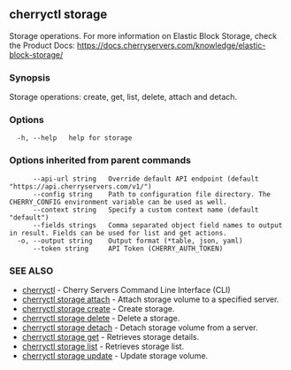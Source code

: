 ## cherryctl storage

Storage operations. For more information on Elastic Block Storage, check the Product Docs: https://docs.cherryservers.com/knowledge/elastic-block-storage/

### Synopsis

Storage operations: create, get, list, delete, attach and detach.

### Options

```
  -h, --help   help for storage
```

### Options inherited from parent commands

```
      --api-url string   Override default API endpoint (default "https://api.cherryservers.com/v1/")
      --config string    Path to configuration file directory. The CHERRY_CONFIG environment variable can be used as well.
      --context string   Specify a custom context name (default "default")
      --fields strings   Comma separated object field names to output in result. Fields can be used for list and get actions.
  -o, --output string    Output format (*table, json, yaml)
      --token string     API Token (CHERRY_AUTH_TOKEN)
```

### SEE ALSO

* [cherryctl](cherryctl.md)	 - Cherry Servers Command Line Interface (CLI)
* [cherryctl storage attach](cherryctl_storage_attach.md)	 - Attach storage volume to a specified server.
* [cherryctl storage create](cherryctl_storage_create.md)	 - Create storage.
* [cherryctl storage delete](cherryctl_storage_delete.md)	 - Delete a storage.
* [cherryctl storage detach](cherryctl_storage_detach.md)	 - Detach storage volume from a server.
* [cherryctl storage get](cherryctl_storage_get.md)	 - Retrieves storage details.
* [cherryctl storage list](cherryctl_storage_list.md)	 - Retrieves storage list.
* [cherryctl storage update](cherryctl_storage_update.md)	 - Update storage volume.

